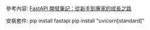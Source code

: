參考內容: [FastAPI 開發筆記：從新手到專家的成長之路](https://ithelp.ithome.com.tw/articles/10318219)

安裝套件:
pip install fastapi
pip install "uvicorn[standard]"